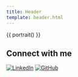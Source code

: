 ```yaml
---
title: Header
template: header.html
---
```


{{ portrait() }}

## Connect with me

[![LinkedIn](https://img.shields.io/badge/LinkedIn-0077B5.svg?style=for-the-badge&logo=linkedin&logoColor=white)](https://www.linkedin.com/in/cdkooistra)
[![GitHub](https://img.shields.io/badge/github-%23121011.svg?style=for-the-badge&logo=github&logoColor=white)](https://www.github.com/cdkooistra)
<!-- [![Kooistra Cyber Solutions](https://img.shields.io/badge/Kooistra%20Cyber%20Solutions-8A2B?style=for-the-badge)](https://www.kooistracs.nl) -->
